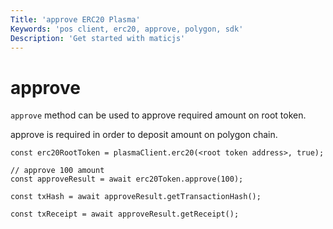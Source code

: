 ```yaml
---
Title: 'approve ERC20 Plasma'
Keywords: 'pos client, erc20, approve, polygon, sdk'
Description: 'Get started with maticjs'
---
```


# approve

`approve` method can be used to approve required amount on root token.

approve is required in order to deposit amount on polygon chain.

```
const erc20RootToken = plasmaClient.erc20(<root token address>, true);

// approve 100 amount
const approveResult = await erc20Token.approve(100);

const txHash = await approveResult.getTransactionHash();

const txReceipt = await approveResult.getReceipt();

```
